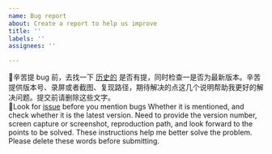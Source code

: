 ```yaml
---
name: Bug report
about: Create a report to help us improve
title: ''
labels: ''
assignees: ''

---
```


🙊辛苦提 bug 前，去找一下 [历史的](https://github.com/tw93/MiaoYan/issues?q=) 是否有提，同时检查一是否为最新版本。辛苦提供版本号、录屏或者截图、复现路径，期待解决的点这几个说明帮助我更好的解决问题。提交前请删除这些文字。<br>
🙊Look for [issue](https://github.com/tw93/MiaoYan/issues?q=) before you mention bugs Whether it is mentioned, and check whether it is the latest version. Need to provide the version number, screen capture or screenshot, reproduction path, and look forward to the points to be solved. These instructions help me better solve the problem. Please delete these words before submitting.

